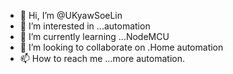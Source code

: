 - 👋 Hi, I’m @UKyawSoeLin
- 👀 I’m interested in ...automation
- 🌱 I’m currently learning ...NodeMCU
- 💞️ I’m looking to collaborate on .Home automation
- 📫 How to reach me ...more automation.

<!---
UKyawSoeLin/UKyawSoeLin is a ✨ special ✨ repository because its `README.md` (this file) appears on your GitHub profile.
You can click the Preview link to take a look at your changes.
--->
